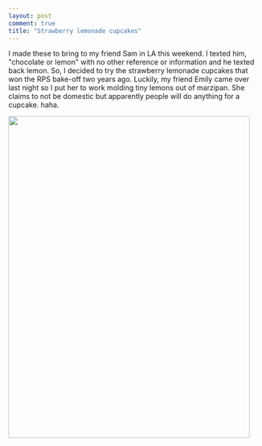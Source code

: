 ```yaml
---
layout: post
comment: true
title: "Strawberry lemonade cupcakes"
---
```

I made these to bring to my friend Sam in LA this weekend. I texted him, "chocolate or lemon" with no other reference or information and he texted back lemon. So, I decided to try the strawberry lemonade cupcakes that won the RPS bake-off two years ago. Luckily, my friend Emily came over last night so I put her to work molding tiny lemons out of marzipan. She claims to not be domestic but apparently people will do anything for a cupcake. haha.

<a rel="attachment wp-att-146" href="http://ieatcupcakes.com/2010/07/23/strawberry-lemonade-cupcakes/p_1600_1200_ff17f81f-8827-4dc7-9a27-db6a8b513bf3-jpeg/"><img class="alignleft size-full wp-image-146" title="Strawberry Lemonade" src="http://ieatcupcakes.com/wp-content/uploads/2010/07/p_1600_1200_FF17F81F-8827-4DC7-9A27-DB6A8B513BF3.jpeg" alt="" width="480" height="640" /></a>
